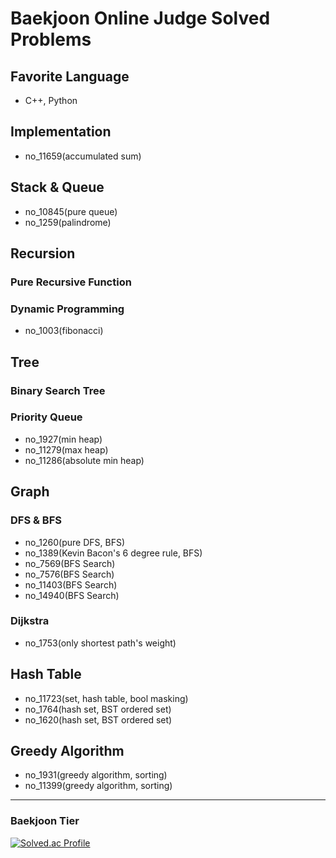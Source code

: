 # Baekjoon Online Judge Solved Problems
## Favorite Language
- C++, Python

## Implementation
- no_11659(accumulated sum)

## Stack & Queue
- no_10845(pure queue)
- no_1259(palindrome)

## Recursion
### Pure Recursive Function

### Dynamic Programming
- no_1003(fibonacci)

## Tree
### Binary Search Tree

### Priority Queue
- no_1927(min heap)
- no_11279(max heap)
- no_11286(absolute min heap)

## Graph
### DFS & BFS
- no_1260(pure DFS, BFS)
- no_1389(Kevin Bacon's 6 degree rule, BFS)
- no_7569(BFS Search)
- no_7576(BFS Search)
- no_11403(BFS Search)
- no_14940(BFS Search)

### Dijkstra
- no_1753(only shortest path's weight)

## Hash Table
- no_11723(set, hash table, bool masking)
- no_1764(hash set, BST ordered set)
- no_1620(hash set, BST ordered set)

## Greedy Algorithm
- no_1931(greedy algorithm, sorting)
- no_11399(greedy algorithm, sorting)

---

### Baekjoon Tier
[![Solved.ac Profile](http://mazassumnida.wtf/api/v2/generate_badge?boj=bl5angel)](https://solved.ac/bl5angel/)